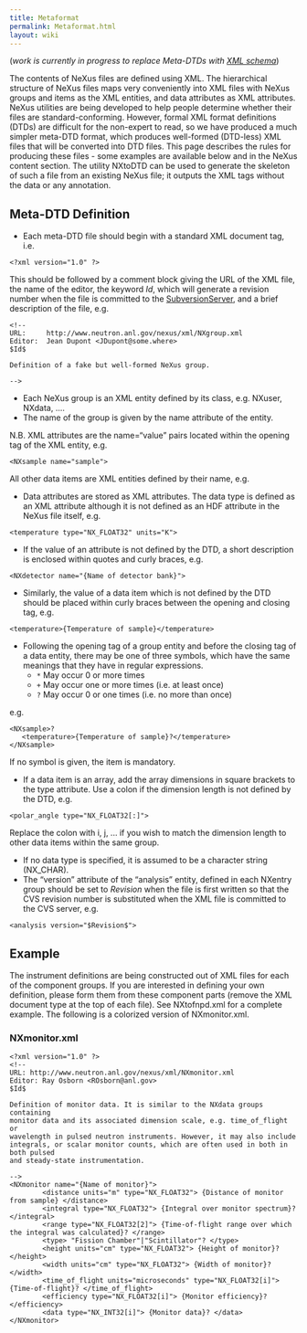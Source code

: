 ```yaml
---
title: Metaformat
permalink: Metaformat.html
layout: wiki
---
```


(*work is currently in progress to replace Meta-DTDs with [XML
schema](Schema.html "wikilink")*)

The contents of NeXus files are defined using XML. The hierarchical
structure of NeXus files maps very conveniently into XML files with
NeXus groups and items as the XML entities, and data attributes as XML
attributes. NeXus utilities are being developed to help people determine
whether their files are standard-conforming. However, formal XML format
definitions (DTDs) are difficult for the non-expert to read, so we have
produced a much simpler meta-DTD format, which produces well-formed
(DTD-less) XML files that will be converted into DTD files. This page
describes the rules for producing these files - some examples are
available below and in the NeXus content section. The utility NXtoDTD
can be used to generate the skeleton of such a file from an existing
NeXus file; it outputs the XML tags without the data or any annotation.

Meta-DTD Definition
-------------------

-   Each meta-DTD file should begin with a standard XML document tag,
    i.e.

<!-- -->

    <?xml version="1.0" ?>

  
This should be followed by a comment block giving the URL of the XML
file, the name of the editor, the keyword $Id$, which will generate a
revision number when the file is committed to the
[SubversionServer](SubversionServer.html "wikilink"), and a brief description
of the file, e.g.

<!-- -->

    <!--
    URL:     http://www.neutron.anl.gov/nexus/xml/NXgroup.xml
    Editor:  Jean Dupont <JDupont@some.where>
    $Id$

    Definition of a fake but well-formed NeXus group.

    -->

-   Each NeXus group is an XML entity defined by its class, e.g. NXuser,
    NXdata, ....
-   The name of the group is given by the name attribute of the entity.

  
  
N.B. XML attributes are the name=“value” pairs located within the
opening tag of the XML entity, e.g.

<!-- -->

    <NXsample name="sample">

  
All other data items are XML entities defined by their name, e.g.
<temperature>

-   Data attributes are stored as XML attributes. The data type is
    defined as an XML attribute although it is not defined as an HDF
    attribute in the NeXus file itself, e.g.

<!-- -->

    <temperature type="NX_FLOAT32" units="K">

-   If the value of an attribute is not defined by the DTD, a short
    description is enclosed within quotes and curly braces, e.g.

<!-- -->

    <NXdetector name="{Name of detector bank}">

-   Similarly, the value of a data item which is not defined by the DTD
    should be placed within curly braces between the opening and closing
    tag, e.g.

<!-- -->

    <temperature>{Temperature of sample}</temperature>

-   Following the opening tag of a group entity and before the closing
    tag of a data entity, there may be one of three symbols, which have
    the same meanings that they have in regular expressions.
    -   `*` May occur 0 or more times
    -   `+` May occur one or more times (i.e. at least once)
    -   `?` May occur 0 or one times (i.e. no more than once)

  
e.g.

<!-- -->

    <NXsample>?
       <temperature>{Temperature of sample}?</temperature> 
    </NXsample>

  
If no symbol is given, the item is mandatory.

-   If a data item is an array, add the array dimensions in square
    brackets to the type attribute. Use a colon if the dimension length
    is not defined by the DTD, e.g.

<!-- -->

    <polar_angle type="NX_FLOAT32[:]">

  
Replace the colon with i, j, ... if you wish to match the dimension
length to other data items within the same group.

-   If no data type is specified, it is assumed to be a character string
    (NX\_CHAR).
-   The “version” attribute of the “analysis” entity, defined in each
    NXentry group should be set to $Revision$ when the file is first
    written so that the CVS revision number is substituted when the XML
    file is committed to the CVS server, e.g.

<!-- -->

    <analysis version="$Revision$">

Example
-------

The instrument definitions are being constructed out of XML files for
each of the component groups. If you are interested in defining your own
definition, please form them from these component parts (remove the XML
document type at the top of each file). See NXtofnpd.xml for a complete
example. The following is a colorized version of NXmonitor.xml.

### NXmonitor.xml

    <?xml version="1.0" ?> 
    <!--
    URL: http://www.neutron.anl.gov/nexus/xml/NXmonitor.xml
    Editor: Ray Osborn <ROsborn@anl.gov>
    $Id$

    Definition of monitor data. It is similar to the NXdata groups containing
    monitor data and its associated dimension scale, e.g. time_of_flight or
    wavelength in pulsed neutron instruments. However, it may also include
    integrals, or scalar monitor counts, which are often used in both in both pulsed
    and steady-state instrumentation.

    --> 
    <NXmonitor name="{Name of monitor}"> 
            <distance units="m" type="NX_FLOAT32"> {Distance of monitor from sample} </distance> 
            <integral type="NX_FLOAT32"> {Integral over monitor spectrum}? </integral> 
            <range type="NX_FLOAT32[2]"> {Time-of-flight range over which the integral was calculated}? </range> 
            <type> "Fission Chamber"|"Scintillator"? </type> 
            <height units="cm" type="NX_FLOAT32"> {Height of monitor}? </height> 
            <width units="cm" type="NX_FLOAT32"> {Width of monitor}? </width> 
            <time_of_flight units="microseconds" type="NX_FLOAT32[i]"> {Time-of-flight}? </time_of_flight> 
            <efficiency type="NX_FLOAT32[i]"> {Monitor efficiency}? </efficiency> 
            <data type="NX_INT32[i]"> {Monitor data}? </data> 
    </NXmonitor>
